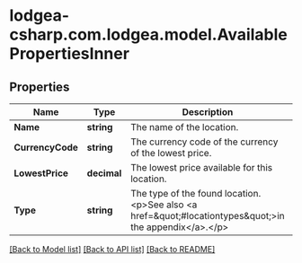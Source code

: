 
# lodgea-csharp.com.lodgea.model.AvailablePropertiesInner

## Properties

Name | Type | Description | Notes
------------ | ------------- | ------------- | -------------
**Name** | **string** | The name of the location. | 
**CurrencyCode** | **string** | The currency code of the currency of the lowest price. | 
**LowestPrice** | **decimal** | The lowest price available for this location. | 
**Type** | **string** | The type of the found location.&lt;p&gt;See also &lt;a href&#x3D;\&quot;#locationtypes\&quot;&gt;in the appendix&lt;/a&gt;.&lt;/p&gt; | 

[[Back to Model list]](../README.md#documentation-for-models)
[[Back to API list]](../README.md#documentation-for-api-endpoints)
[[Back to README]](../README.md)

